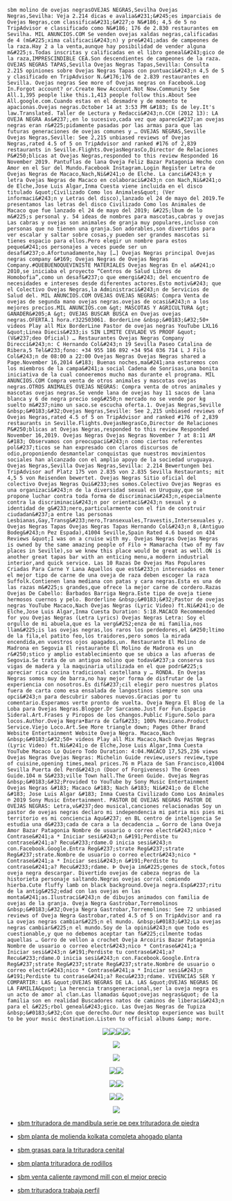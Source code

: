 
```
sbm molino de ovejas negrasOVEJAS NEGRAS,Sevilha Ovejas Negras,Sevilha: Veja 2.214 dicas e avalia&#231;&#245;es imparciais de Ovejas Negras,com classifica&#231;&#227;o N&#186; 4,5 de 5 no TripAdvisor e classificado como N&#186; 176 de 2.830 restaurantes em Sevilha. MIL ANUNCIOS.COM Se venden ovejas xaldas negras,calificadas de 4 (m&#225;xima calificaci&#243;n) y pre&#241;adas de campeones de la raza.Hay 2 a la venta,aunque hay posibilidad de vender alguna m&#225;s.Todas inscritas y calificadas en el libro geneal&#243;gico de la raza,IMPRESCINDIBLE CEA.Son descendientes de campeones de la raza. OVEJAS NEGRAS TAPAS,Sevilla Ovejas Negras Tapas,Sevilla: Consulta 2.215 opiniones sobre Ovejas Negras Tapas con puntuaci&#243;n 4,5 de 5 y clasificado en TripAdvisor N.&#176;176 de 2.839 restaurantes en Sevilla. Ovejas negras See more of Ovejas negras on Facebook.Log In.Forgot account? or.Create New Account.Not Now.Community See All.1,395 people like this.1,413 people follow this.About See All.google.com.Cuando estas en el desmadre y de momento te apacionas.Ovejas negras.October 14 at 3:53 PM &#183; Es de ley.It's law.Translated. Taller de Lectura y Redacci&#243;n.CCH (2012 13): LA OVEJA NEGRA As&#237;,en lo sucesivo,cada vez que aparec&#237;an ovejas negras eran r&#225;pidamente pasadas por las armas para que las futuras generaciones de ovejas comunes y … OVEJAS NEGRAS,Seville Ovejas Negras,Seville: See 2,215 unbiased reviews of Ovejas Negras,rated 4.5 of 5 on TripAdvisor and ranked #176 of 2,839 restaurants in Seville.Flights.OvejasNegrasCo,Director de Relaciones P&#250;blicas at Ovejas Negras,responded to this review Responded 16 November 2019. Pantuflas de lana Oveja Feliz Bazar Patagonia Hecho con Amor en el Sur del Mundo.Facebook Instagram.Login Register Letra de Ovejas Negras de Macaco,Nach,Ni&#241;o de Elche. La canci&#243;n y letra Ovejas Negras de Macaco en colaboraci&#243;n con Nach,Ni&#241;o de Elche,Jose Luis Algar,Inma Cuesta viene incluida en el disco titulado &quot;Civilizado Como los Animales&quot; (Ver informaci&#243;n y Letras del disco),lanzado el 24 de mayo del 2019.Te presentamos las letras del disco Civilizado Como los Animales de Macaco que fue lanzado el 24 de mayo del 2019; &#225;lbum de lo m&#225;s personal y. 54 ideas de nombres para mascotas,cabras y ovejas Las cabras y ovejas son animales de granja muy populares,incluso con personas que no tienen una granja.Son adorables,son divertidos para ver escalar y saltar sobre cosas,y pueden ser grandes mascotas si tienes espacio para ellos.Pero elegir un nombre para estos peque&#241;os personajes a veces puede ser un desaf&#237;o.Afortunadamente,hay […] Ovejas Negras principal Ovejas negras company &#169; Ovejas Negras de Ovejas Negras Company.#QUEBUENOQUEVINISTE MATERIALES Ovejas Negras En el a&#241;o 2010,se iniciaba el proyecto “Centros de Salud Libres de Homobofia”,como un desaf&#237;o que emergi&#243; del encuentro de necesidades e intereses desde diferentes actores.Esto motiv&#243; que el Colectivo Ovejas Negras,la Administraci&#243;n de Servicios de Salud del. MIL ANUNCIOS.COM OVEJAS OVEJAS NEGRAS: Compra Venta de ovejas de segunda mano ovejas negras.ovejas de ocasi&#243;n a los mejores precios.MIL ANUNCIOS.com &gt; MASCOTAS Y AGRICULTURA &gt; GANADER&#205;A &gt; OVEJAS BUSCAR BUSCA en Ovejas ovejas negras.OFERTA.1 hora.r322503061. BorderLine &nbsp;&#0183;&#32;50+ videos Play all Mix BorderLine Pastor de ovejas negras YouTube LXL16 &quot;Linea Diecis&#233;is SIN LIMITE CEVLADE VS PROOF &quot; (V&#237;deo Oficial) … Restaurantes Ovejas Negras Company Direcci&#243;n: C Hernando Col&#243;n 19 Sevilla Paseo Catalina de Ribera,5 Tel&#233;fono: +34 955 186 892 +34 954 036 714 L J Filo Col&#243;n de 08:00 a 22:00 Ovejas Negras Ovejas Negras shared a Page.November 16,2014 &#183; Buenas noches,ma&#241;ana estaremos con los miembros de la campa&#241;a social Cadena de Sonrisas,una bonita iniciativa de la cual conoeremos mucho mas durante el programa. MIL ANUNCIOS.COM Compra venta de otros animales y mascotas ovejas negras.OTROS ANIMALES OVEJAS NEGRAS: Compra venta de otros animales y mascotas ovejas negras.Se vende lana de ovejas hay 11 sacos de lana blanca y 6 de negra precio seg&#250;n mercado no se vende por kg suelto m&#237;nimo un saco.se escucha oferta.1. Ovejas Negras,Seville &nbsp;&#0183;&#32;Ovejas Negras,Seville: See 2,215 unbiased reviews of Ovejas Negras,rated 4.5 of 5 on TripAdvisor and ranked #176 of 2,839 restaurants in Seville.Flights.OvejasNegrasCo,Director de Relaciones P&#250;blicas at Ovejas Negras,responded to this review Responded November 16,2019. Ovejas Negras Ovejas Negras November 7 at 8:11 AM &#183; Observamos con preocupaci&#243;n como ciertos referentes pol&#237;ticos se han expresado con claros discursos de odio,proponiendo desmantelar conquistas que nuestros movimientos sociales han alcanzado con el amplio apoyo de la sociedad uruguaya. Ovejas Negras,Sevilla Ovejas Negras,Sevilla: 2.214 Bewertungen bei TripAdvisor auf Platz 175 von 2.835 von 2.835 Sevilla Restaurants; mit 4,5 5 von Reisenden bewertet. Ovejas Negras Sitio oficial del colectivo Ovejas Negras Qui&#233;nes somos.Colectivo Ovejas Negras es una organizaci&#243;n de la diversidad sexual en Uruguay,que se propone luchar contra toda forma de discriminaci&#243;n,especialmente contra la discriminaci&#243;n por orientaci&#243;n sexual y o identidad de g&#233;nero,particularmente con el fin de construir ciudadan&#237;a entre las personas Lesbianas,Gay,Transg&#233;nero,Transexuales,Travestis,Intersexuales y. Ovejas Negras Tapas Ovejas Negras Tapas Hernando Col&#243;n 8,(Antiguo Bodeg&#243;n Pez Espada),41004 Seville,Spain Rated 4.6 based on 434 Reviews &quot;I was on a cruise with my. Ovejas Negras Ovejas Negras is owned by the same amazing people of Filo + Mamaracha (two of my fav places in Seville),so we knew this place would be great as well.ON is another great tapas bar with an enticing menu,a modern industrial interior,and quick service. Las 10 Razas De Ovejas Mas Populares Criadas Para Carne Y Lana Aquellos que est&#233;n interesados en tener el mejor tipo de carne de una oveja de raza deben escoger la raza Suffolk.Contienen lana mediana con patas y cara negras.Esta es una de las razas m&#225;s grandes,que ofrece la mejor carne de cordero.Razas Ovejas De Cabello: Barbados Barriga Negra.Este tipo de oveja tiene hermosos cuernos y pelo. Borderline &nbsp;&#0183;&#32;Pastor de ovejas negras YouTube Macaco,Nach Ovejas Negras (Lyric Video) ft.Ni&#241;o de Elche,Jose Luis Algar,Inma Cuesta Duration: 5:18.MACACO Recommended for you Ovejas Negras (Letra Lyrics) Ovejas Negras Letra: Soy el orgullo de mi abuela,que es la verg&#252;enza de mi familia,nos llam&#225;is las ovejas negras,los raros los perdedores,el &#250;ltimo de la fila,el patito feo,los traidores,pero somos la mirada encendida,en vuestros ojos apagados,un. Restaurante El Molino de Madrona en Segovia El restaurante El Molino de Madrona es un r&#250;stico y amplio establecimiento que se ubica a las afueras de Segovia.Se trata de un antiguo molino que todav&#237;a conserva sus vigas de madera y la maquinaria utilizada en el que podr&#225;s apreciar rica cocina tradicional castellana y … RONDA. En Ovejas Negras somos muy de barra,no hay mejor forma de disfrutar de la experiencia con nosotros.Es dif&#237;cil elegir pero nuestros platos fuera de carta como esa ensalada de langostinos siempre son una opci&#243;n para descubrir sabores nuevos.Gracias por tu comentario.Esperamos verte pronto de vuelta. Oveja Negra El Blog de la Loba para Ovejas Negras.Blogger.Dr Sarcasmo.Just For Fun.Espacio Sideral.Art.Frases y Piropos de los changos.Public Figure.Solo para locos.Author.Oveja Negra•Barra de Caf&#233; 100% Mexicano.Product Service.Viejo Loco.Art.See More triangle down; Pages Other Brand Website Entertainment Website Oveja Negra. Macaco,Nach &nbsp;&#0183;&#32;50+ videos Play all Mix Macaco,Nach Ovejas Negras (Lyric Video) ft.Ni&#241;o de Elche,Jose Luis Algar,Inma Cuesta YouTube Macaco Lo Quiero Todo Duration: 4:04.MACACO 17,525,236 views Ovejas Negras Ovejas Negras: Michelin Guide review,users review,type of cuisine,opening times,meal prices.76 m Plaza de San Francisco,41004 Sevilla Puerta del Perd&#243;n (Door of Forgiveness) The Green Guide.104 m S&#233;ville Town hall.The Green Guide. Ovejas Negras &nbsp;&#0183;&#32;Provided to YouTube by Sony Music Entertainment Ovejas Negras &#183; Macaco &#183; Nach &#183; Ni&#241;o de Elche &#183; Jose Luis Algar &#183; Inma Cuesta Civilizado Como Los Animales ℗ 2019 Sony Music Entertainment. PASTOR DE OVEJAS NEGRAS PASTOR DE OVEJAS NEGRAS: Letra,v&#237;deo musical,canciones relacionadas Soy un pastor de ovejas negras declaro mi independencia mi patria mis pies mi territorio es mi conciencia Aqu&#237; en BL centro de inteligencia Se estudia una d&#233;cada de cara a la decadencia … Gorro de lana Oveja Amor Bazar Patagonia Nombre de usuario o correo electr&#243;nico * Contrase&#241;a * Iniciar sesi&#243;n &#191;Perdiste tu contrase&#241;a? Recu&#233;rdame.O inicia sesi&#243;n con.Facebook.Google.Entra Reg&#237;strate Reg&#237;strate Reg&#237;strate.Nombre de usuario o correo electr&#243;nico * Contrase&#241;a * Iniciar sesi&#243;n &#191;Perdiste tu contrase&#241;a? Recu&#233;rdame. ᐈ Oveja im&#225;genes de stock,fotos oveja negra descargar. Divertido ovejas de cabeza negras de la historieta personaje saltando.Negras ovejas corral comiendo hierba.Cute fluffy lamb on black background.Oveja negra.Esp&#237;ritu de la antig&#252;edad con las ovejas en las monta&#241;as.Ilustraci&#243;n de dibujos animados con familia de ovejas de la granja. Oveja Negra Gastrobar,Torremolinos &nbsp;&#0183;&#32;Oveja Negra Gastrobar,Torremolinos: See 72 unbiased reviews of Oveja Negra Gastrobar,rated 4.5 of 5 on TripAdvisor and ra La ovejas negras cambiar&#225;n el mundo. &nbsp;&#0183;&#32;La ovejas negras cambiar&#225;n el mundo.Soy de la opini&#243;n que todo es cuestionable,y que no debemos aceptar tan f&#225;cilmente todas aquellas … Gorro de vellon a crochet Oveja Arcoiris Bazar Patagonia Nombre de usuario o correo electr&#243;nico * Contrase&#241;a * Iniciar sesi&#243;n &#191;Perdiste tu contrase&#241;a? Recu&#233;rdame.O inicia sesi&#243;n con.Facebook.Google.Entra Reg&#237;strate Reg&#237;strate Reg&#237;strate.Nombre de usuario o correo electr&#243;nico * Contrase&#241;a * Iniciar sesi&#243;n &#191;Perdiste tu contrase&#241;a? Recu&#233;rdame. VIVENCIAS SER Y COMPARTIR: LAS &quot;OVEJAS NEGRAS DE LA. LAS &quot;OVEJAS NEGRAS DE LA FAMILIA&quot; La herencia transgeneracional,ser la oveja negra es un acto de amor al clan.Las llamadas &quot;ovejas negras&quot; de la familia son en realidad Buscadores natos de caminos de liberaci&#243;n para el &#225;rbol geneal&#243;gico. Las Ovejas Negras de Tupiza &nbsp;&#0183;&#32;Con que derecho.Our new desktop experience was built to be your music destination.Listen to official albums &amp; more. 
```

<div align="center">

<a href="https://es-mill.shibang-china.com/github&k=sbm+molino+de+ovejas+negras"><img src="https://static.shibang-china.com/es/mill/index.jpg"></a><a href="https://es-mill.shibang-china.com/materials.htmlgithub&k=sbm+molino+de+ovejas+negras"><img src="https://static.shibang-china.com/es/mill/materials.jpg"></a><a href="https://es-mill.shibang-china.com/about.htmlgithub&k=sbm+molino+de+ovejas+negras"><img src="https://static.shibang-china.com/es/mill/about.jpg"></a><a href="https://es-mill.shibang-china.com/contact.htmlgithub&k=sbm+molino+de+ovejas+negras"><img src="https://static.shibang-china.com/es/mill/contact.jpg"></a>

<a href="https://es-mill.shibang-china.com/github&k=sbm+molino+de+ovejas+negras"><img src="https://static.shibang-china.com/es/mill/banner.jpg"></a>

<a href="https://swt.shibang-china.com/github&k=sbm+molino+de+ovejas+negras"><img src="https://static.shibang-china.com/es/mill/chat.jpg"></a>

<a href="https://es-mill.shibang-china.com/products/vertical-roller-mill.htmlgithub&k=sbm+molino+de+ovejas+negras"><img src="https://static.shibang-china.com/es/mill/vertical.jpg"></a><a href="https://es-mill.shibang-china.com/products/raymond-mill.htmlgithub&k=sbm+molino+de+ovejas+negras"><img src="https://static.shibang-china.com/es/mill/raymond.jpg"></a>

<a href="https://es-mill.shibang-china.com/products/ultrafine-grinding-mill.htmlgithub&k=sbm+molino+de+ovejas+negras"><img src="https://static.shibang-china.com/es/mill/ultrafine.jpg"></a><a href="https://es-mill.shibang-china.com/products/trapezium-grinding-mill.htmlgithub&k=sbm+molino+de+ovejas+negras"><img src="https://static.shibang-china.com/es/mill/trapezium.jpg"></a>

<a href="https://es-mill.shibang-china.com/products/ball-mill.htmlgithub&k=sbm+molino+de+ovejas+negras"><img src="https://static.shibang-china.com/es/mill/ball.jpg"></a><a href="https://es-mill.shibang-china.com/products/hammer-mill.htmlgithub&k=sbm+molino+de+ovejas+negras"><img src="https://static.shibang-china.com/es/mill/hammer.jpg"></a>

<a href="https://swt.shibang-china.com/github&k=sbm+molino+de+ovejas+negras"><img src="https://static.shibang-china.com/es/mill/case.jpg"></a>

</div>


* [sbm trituradora de mandíbula serie pe pex trituradora de piedra](sbm%20trituradora%20de%20mand%C3%ADbula%20serie%20pe%20pex%20trituradora%20de%20piedra.md)

* [sbm planta de molienda kolkata completa ahogado planta](sbm%20planta%20de%20molienda%20kolkata%20completa%20ahogado%20planta.md)

* [sbm grasas para la trituradora cenital](sbm%20grasas%20para%20la%20trituradora%20cenital.md)

* [sbm planta trituradora de rodillos](sbm%20planta%20trituradora%20de%20rodillos.md)

* [sbm venta caliente raymond mill con el mejor precio](sbm%20venta%20caliente%20raymond%20mill%20con%20el%20mejor%20precio.md)

* [sbm trituradora trabaja perfil](sbm%20trituradora%20trabaja%20perfil.md)